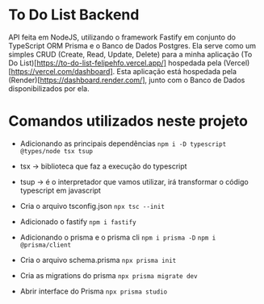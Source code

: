 # To Do List Backend

API feita em NodeJS, utilizando o framework Fastify em conjunto do TypeScript ORM Prisma e o Banco de Dados Postgres.
Ela serve como um simples CRUD (Create, Read, Update, Delete) para a minha aplicação (To Do List)[https://to-do-list-felipehfo.vercel.app/] hospedada pela (Vercel)[https://vercel.com/dashboard].
Esta aplicação está hospedada pela (Render)[https://dashboard.render.com/], junto com o Banco de Dados disponibilizados por ela.

# Comandos utilizados neste projeto

- Adicionando as principais dependências
  `npm i -D typescript @types/node tsx tsup`

- tsx -> biblioteca que faz a execução do typescript
- tsup -> é o interpretador que vamos utilizar, irá transformar o código typescript em javascript

- Cria o arquivo tsconfig.json
  `npx tsc --init`

- Adicionado o fastify
  `npm i fastify`

- Adicionando o prisma e o prisma cli
  `npm i prisma -D`
  `npm i @prisma/client`

- Cria o arquivo schema.prisma
  `npx prisma init`

- Cria as migrations do prisma
  `npx prisma migrate dev`

- Abrir interface do Prisma
  `npx prisma studio`
